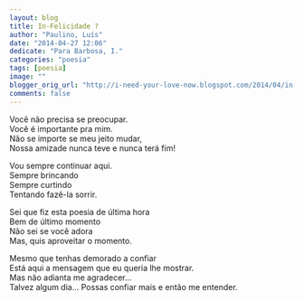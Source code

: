 ```yaml
---
layout: blog
title: In-Felicidade ?
author: "Paulino, Luís"
date: "2014-04-27 12:06"
dedicate: "Para Barbosa, I."
categories: "poesia"
tags: [poesia]
image: ""
blogger_orig_url: "http://i-need-your-love-now.blogspot.com/2014/04/in-felicidade.html"
comments: false
---
```


Você não precisa se preocupar.\
Você é importante pra mim.\
Não se importe se meu jeito mudar,\
Nossa amizade nunca teve e nunca terá fim!

Vou sempre continuar aqui.\
Sempre brincando\
Sempre curtindo\
Tentando fazê-la sorrir.

Sei que fiz esta poesia de última hora\
Bem de último momento\
Não sei se você adora\
Mas, quis aproveitar o momento.

Mesmo que tenhas demorado a confiar\
Está aqui a mensagem que eu queria lhe mostrar.\
Mas não adianta me agradecer...\
Talvez algum dia... Possas confiar mais e então me entender.
